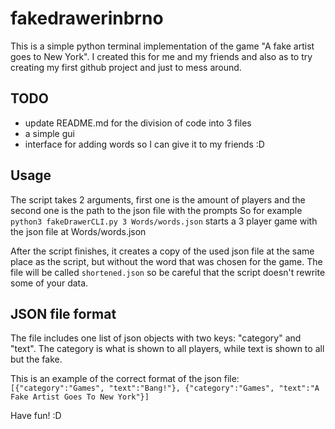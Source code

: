 # fakedrawerinbrno

This is a simple python terminal implementation of the game "A fake artist goes to New York".
I created this for me and my friends and also as to try creating my first github project and just to mess around.

## TODO

- update README.md for the division of code into 3 files
- a simple gui
- interface for adding words so I can give it to my friends :D


## Usage

The script takes 2 arguments, first one is the amount of players and the second one is the path to the json file with the prompts
So for example `python3 fakeDrawerCLI.py 3 Words/words.json` starts a 3 player game with the json file at Words/words.json

After the script finishes, it creates a copy of the used json file at the same place as the script, but without the word that was chosen for the game. The file will be called `shortened.json` so be careful that the script doesn't rewrite some of your data.

## JSON file format

The file includes one list of json objects with two keys: "category" and "text". The category is what is shown to all players, while text is shown to all but the fake.

This is an example of the correct format of the json file: `[{"category":"Games", "text":"Bang!"}, {"category":"Games", "text":"A Fake Artist Goes To New York"}]`

Have fun! :D
